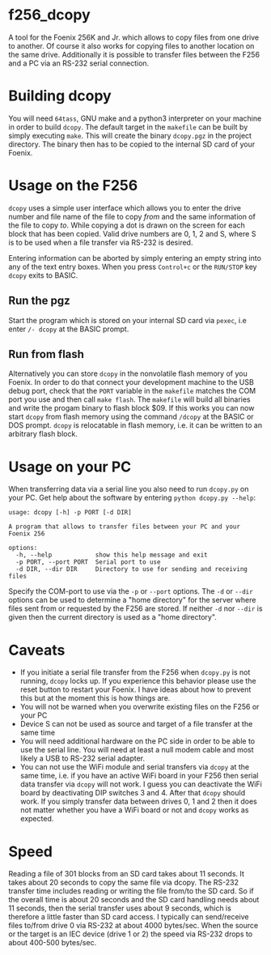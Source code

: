 # f256_dcopy

A tool for the Foenix 256K and Jr. which allows to copy files from one drive to another. Of course
it also works for copying files to another location on the same drive. Additionally it is possible to 
transfer files between the F256 and a PC via an RS-232 serial connection.

# Building dcopy

You will need `64tass`, GNU make and a python3 interpreter on your machine in order to build `dcopy`.
The default target in the `makefile` can be built by simply executing `make`. This will create
the binary `dcopy.pgz` in the project directory. The binary then has to be copied to the internal SD 
card of your Foenix.

# Usage on the F256

`dcopy` uses a simple user interface which allows you to enter the drive number and file name of the file to 
copy *from*  and the same information of the file to copy *to*. While copying a dot is drawn on the screen 
for each block that has been copied. Valid drive numbers are 0, 1, 2 and S, where S is to be used when a 
file transfer via RS-232 is desired.

Entering information can be aborted by simply entering an empty string into any of the text entry boxes.
When you press `Control+c` or the `RUN/STOP` key `dcopy` exits to BASIC.

## Run the pgz

Start the program which is stored on your internal SD card via `pexec`, i.e enter `/- dcopy` at the BASIC prompt. 

## Run from flash

Alternatively you can store `dcopy` in the nonvolatile flash memory of you Foenix. In order to do that connect your 
development machine to the USB debug port, check that the `PORT` variable in the `makefile` matches the COM port you
use and then call `make flash`. The `makefile` will build all binaries and write the progam binary to flash block $09.
If this works you can now start `dcopy` from flash memory using the command `/dcopy` at the BASIC or DOS prompt.
`dcopy` is relocatable in flash memory, i.e. it can be written to an arbitrary flash block.

# Usage on your PC

When transferring data via a serial line you also need to run `dcopy.py` on your PC. Get help about
the software by entering `python dcopy.py --help`:

```
usage: dcopy [-h] -p PORT [-d DIR]

A program that allows to transfer files between your PC and your Foenix 256

options:
  -h, --help            show this help message and exit
  -p PORT, --port PORT  Serial port to use
  -d DIR, --dir DIR     Directory to use for sending and receiving files
```

Specify the COM-port to use via the `-p` or `--port` options. The `-d` or `--dir` options can be used to 
determine a "home directory" for the server where files sent from or requested by the F256 are stored. If 
neither `-d` nor `--dir` is given then the current directory is used as a "home directory". 

# Caveats

- If you initiate a serial file transfer from the F256 when `dcopy.py` is not running, `dcopy` locks up.
If you experience this behavior please use the reset button to restart your Foenix. I have ideas about
how to prevent this but at the moment this is how things are. 
- You will not be warned when you overwrite existing files on the F256 or your PC
- Device S can not be used as source and target of a file transfer at the same time
- You will need additional hardware on the PC side in order to be able to use the serial line. You will
need at least a null modem cable and most likely a USB to RS-232 serial adapter.
- You can not use the WiFi module and serial transfers via `dcopy` at the same time, i.e. if you have an
active WiFi board in your F256 then serial data transfer via `dcopy` will not work. I guess you can deactivate 
the WiFi board by deactivating DIP switches 3 and 4. After that `dcopy` should work. If you simply transfer 
data between drives 0, 1 and 2 then it does not matter whether you have a WiFi board or not and 
`dcopy` works as expected.

# Speed

Reading a file of 301 blocks from an SD card takes about 11 seconds. It takes about 20 seconds to
copy the same file via dcopy. The RS-232 transfer time includes reading or writing the file from/to the SD
card. So if the overall time is about 20 seconds and the SD card handling needs about 11 seconds, then the
serial transfer uses about 9 seconds, which is therefore a little faster than SD card access. I typically can
send/receive files to/from drive 0 via RS-232 at about 4000 bytes/sec. When the source or the target is an
IEC device (drive 1 or 2) the speed via RS-232 drops to about 400-500 bytes/sec.